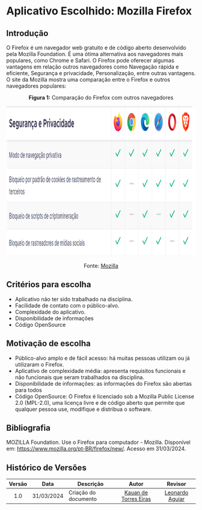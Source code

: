 # Aplicativo Escolhido: Mozilla Firefox

## Introdução

O Firefox é um navegador web gratuito e de código aberto desenvolvido pela Mozilla Foundation. É uma ótima alternativa aos navegadores mais populares, como Chrome e Safari. O Firefox pode oferecer algumas vantagens em relação outros navegadores como Navegação rápida e eficiente, Segurança e privacidade, Personalização, entre outras vantagens. O site da Mozilla mostra uma comparação entre o Firefox e outros navegadores populares:

<center>
    <p><b>Figura 1:</b> Comparação do Firefox com outros navegadores</p>
    <img src="https://github.com/Requisitos-de-Software/2024.1-Firefox/blob/main/docs/images/comparacaofirefox.png?raw=true" width=600 height=400>  
    
Fonte: [Mozilla](https://www.mozilla.org/pt-BR/firefox/new/) 
</center>

## Critérios para escolha

- Aplicativo não ter sido trabalhado na disciplina.
- Facilidade de contato com o público-alvo.
- Complexidade do aplicativo.
- Disponibilidade de informações
- Código OpenSource

## Motivação de escolha

- Público-alvo amplo e de fácil acesso: há muitas pessoas utilizam ou já utilizaram o Firefox.
- Aplicativo de complexidade média: apresenta requisitos funcionais e não funcionais que seram trabalhados na disciplina.
- Disponibilidade de informações: as informações do Firefox são abertas para todos
- Código OpenSource: O Firefox é licenciado sob a Mozilla Public License 2.0 (MPL-2.0), uma licença livre e de código aberto que permite que qualquer pessoa use, modifique e distribua o software.

## Bibliografia

MOZILLA Foundation. Use o Firefox para computador - Mozilla. Disponível em: https://www.mozilla.org/pt-BR/firefox/new/. Acesso em 31/03/2024. 

## Histórico de Versões

| Versão | Data | Descrição | Autor | Revisor
|:------:|:----:|-----------|:-----:|:------:
| 1.0 | 31/03/2024 | Criação do documento | [Kauan de Torres Eiras](https://github.com/kauaneiras) | [Leonardo Aguiar](https://github.com/Leonardo0o0)